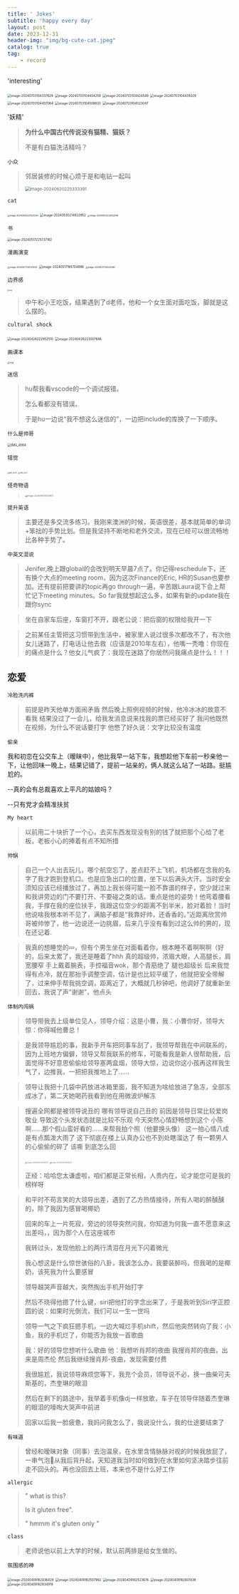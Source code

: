 ```yaml
---
title: ' Jokes'
subtitle: 'happy every day'
layout: post
date: 2023-12-31
header-img: "img/bg-cute-cat.jpeg"
catalog: true
tag: 
    - record
---
```


'interesting'

<img src="../../../../../Library/Application%20Support/typora-user-images/image-20240703104337629.png" alt="image-20240703104337629" style="zoom:50%;" />

<img src="https://raw.githubusercontent.com/BugProducer2/PicBed/main/img/image-20240703104404259.png" alt="image-20240703104404259" style="zoom:50%;" />

<img src="https://raw.githubusercontent.com/BugProducer2/PicBed/main/img/image-20240703104424549.png" alt="image-20240703104424549" style="zoom:50%;" />

<img src="https://raw.githubusercontent.com/BugProducer2/PicBed/main/img/image-20240703104439329.png" alt="image-20240703104439329" style="zoom:50%;" />

<img src="https://raw.githubusercontent.com/BugProducer2/PicBed/main/img/image-20240703104457064.png" alt="image-20240703104457064" style="zoom:50%;" />

<img src="https://raw.githubusercontent.com/BugProducer2/PicBed/main/img/image-20240703104508633.png" alt="image-20240703104508633" style="zoom:50%;" />

<img src="https://raw.githubusercontent.com/BugProducer2/PicBed/main/img/image-20240703104523047.png" alt="image-20240703104523047" style="zoom:50%;" />

'妖精'

> **为什么中国古代传说没有猫精、猫妖？**
>
> 不是有白猫洗洁精吗？

`小众`

>  邻居装修的时候心烦于是和电钻一起叫
>
>  <img src="https://raw.githubusercontent.com/BugProducer2/PicBed/main/img/image-20240620225333391.png" alt="image-20240620225333391" style="zoom:67%;" />

`cat`

<img src="https://raw.githubusercontent.com/BugProducer2/PicBed/main/img/image-20240608223020343.png" alt="image-20240608223020343" style="zoom:33%;" />

<img src="https://raw.githubusercontent.com/BugProducer2/PicBed/main/img/image-20240530214922952.png" alt="image-20240530214922952" style="zoom:50%;" />

<img src="https://raw.githubusercontent.com/BugProducer2/PicBed/main/img/image-20240603233832846.png" alt="image-20240603233832846" style="zoom:33%;" />

`书`

<img src="https://raw.githubusercontent.com/BugProducer2/PicBed/main/img/image-20240517225737162.png" alt="image-20240517225737162" style="zoom:50%;" />

`漫画演变`

<img src="https://raw.githubusercontent.com/BugProducer2/PicBed/main/img/image-20240517134720929.png" alt="image-20240517134720929" style="zoom: 33%;" />

<img src="https://raw.githubusercontent.com/BugProducer2/PicBed/main/img/image-20240517165704986.png" alt="image-20240517165704986" style="zoom:50%;" />

<img src="https://raw.githubusercontent.com/BugProducer2/PicBed/main/img/image-20240517135025480.png" alt="image-20240517135025480" style="zoom: 33%;" />

`边界感`

<img src="https://raw.githubusercontent.com/BugProducer2/PicBed/main/img/1040g2h0312hiqc2f7o705ogffvo8c9q28m6vt6g!nd_whgt34_webp_wm_1" alt="img" style="zoom:25%;" />

>  中午和小王吃饭，结果遇到了d老师，他和一个女生面对面吃饭，脚就是这么摆的。

`cultural shock`

<img src="https://raw.githubusercontent.com/BugProducer2/PicBed/main/img/image-20240426222952510.png" alt="image-20240426222952510" style="zoom:50%;" />

<img src="https://raw.githubusercontent.com/BugProducer2/PicBed/main/img/image-20240426223007646.png" alt="image-20240426223007646" style="zoom:50%;" />

`画课本`

<img src="https://raw.githubusercontent.com/BugProducer2/PicBed/main/img/1040g2h0311hj19ao6a004a5o8aj3egllk1qh5e0!nd_whgt34_webp_wm_1" alt="img" style="zoom:33%;" />

`迷信`

> hu帮我看vscode的一个调试报错。
>
> 怎么看都没有错误。
>
> 于是hu一边说“我不想这么迷信的”，一边把include的库换了一下顺序。

`什么是帅哥`

<img src="https://raw.githubusercontent.com/BugProducer2/PicBed/main/img/IMG_4564.jpeg" alt="IMG_4564" style="zoom: 50%;" />

`错觉`

<img src="https://raw.githubusercontent.com/BugProducer2/PicBed/main/img/IMG_4578.jpeg" alt="IMG_4578" style="zoom:25%;" />

<img src="https://raw.githubusercontent.com/BugProducer2/PicBed/main/img/IMG_4577.jpeg" alt="IMG_4577" style="zoom:25%;" />

`怪奇物语`

> <img src="https://raw.githubusercontent.com/BugProducer2/PicBed/main/img/image-20240410191751817.png" alt="image-20240410191751817" style="zoom:33%;" />

`提升英语`

> 主要还是多交流多练习。我刚来澳洲的时候，英语很差，基本就简单的单词+笨拙的手势比划。但是我坚持不断地和老外交流，现在已经可以很流畅地比各种手势了。

`中英文混说`

> Jenifer,晚上跟global的会改到明天早晨7点了。你记得reschedule下，还有换个大点的meeting room，因为这次Finance的Eric, HR的Susan也要参加。还有提前把要讲的topic再go through一遍，辛苦跟Laura说下会上帮忙记下meeting minutes。So far我就想起这么多，如果有新的update我在跟你sync

> 坐在自家车后座，车窗打不开，跟老公说：把后窗的权限给我开一下

> 之前某任主管把这习惯带到生活中，被家里人说过很多次都改不了，有次他女儿迷路了，打电话让他去救（应该是2010年左右），他嘴一秃噜：你现在的痛点是什么？他女儿气疯了：我现在迷路了你居然问我痛点是什么！！！

## 恋爱

`冷脸洗内裤`

> 前提是昨天他单方面闹矛盾
> 然后晚上照例视频的时候，他冷冰冰的故意不看我
> 结果没过了一会儿，给我发消息说来找我的票已经买好了
> 我问他既然在视频，为什么不说话要打字
> 他憋了好久说：文字比较没有温度

`偷亲`

我和初恋在公交车上（暧昧中），他比我早一站下车，我想趁他下车前一秒亲他一下，让他回味一晚上，结果记错了，提前一站亲的，俩人就这么站了一站路。挺尴尬的。



--真的会有总裁喜欢上平凡的姑娘吗？

--只有党才会精准扶贫	

`My heart`

> 以前用二十块折了一个心，去买东西发现没有别的钱了就把那个心给了老板，老板小心的捧着有点不知所措



`帅锅`

> 自己一个人出去玩儿，哪个航空忘了，差点赶不上飞机，机场都在念我的名字了我才跑到登机口。也是应急出口的位置，坐下以后满头大汗。当时安全须知应该已经播放过了，再加上我长得可能一脸不靠谱的样子，空少就过来和我讲旁边的门不要打开、不要碰之类的话。重点是他的姿势！他弯着腰看我，手撑在我的座位扶手，我跟这位空少的距离不到半米，脸对着脸！当时他说啥我根本听不见了，满脑子都是“我靠好帅，还香香的。”近距离欣赏帅哥被帅惨了，他一边说还一边挑眉，后来几乎没有看到过这么帅的男的，现在还记着.

> 我真的想睡觉的💤，但有个男生坐在对面看着你，根本睡不着啊啊啊（好的，后来太累了，我还是睡着了hhh
> 真的超级帅，浓眉大眼，人高腿长，肩宽腰窄
> 手上戴着腕表，手控福音wok，那个青筋绝了
> 腿也超级长
> 后来我觉得有点冷，就在那抬手调整空调，估计是也比较平缓了，他就把安全带解了，过来伸手帮我挑空调，距离近了，大概就几秒钟吧，他调好了就重新坐回去，我说了声“谢谢”，他点头



`体制内闯祸`

> 领导带我去上级单位见人，领导介绍：这是小曹，我：小曹你好，领导大惊：你得喊他曹总！

> 是我领导尴尬的事，我新手开车把同事车刮了，我领导帮我在中间联系的，因为上班地方偏僻，领导又帮我联系的修车，可能看我是新人很帮助我，后面觉得不好意思偷偷给领导塞两盒烟，领导大惊，边说你这小孩再这样我生气了，边推我，一把把我推地上了……

> 领导让我把十几袋中药放进冰箱里面，我不知道为啥给放进了急冻，全部冻成冰了，第二天她喝药我看到他在用微波炉解冻

> 搜遍全网都是被领导说丑的
> 哪有领导说自己丑的
> 前因是领导日常比较爱岗敬业
> 导致这个头发状态就是比较不乐观
> 今天突然心情舒畅想到这个
> 小陈啊……那个假山蛮好看的……来帮我拍个照（他要换头像）
> 这一拍心情八成是有点瓢泼大雨了
> 这下彻底在楼上认真办公也不到处瞎溜达了
> 有一颗男人的心偷偷的碎了
> 该嘶 到底怎么回
>
> <img src="https://raw.githubusercontent.com/BugProducer2/PicBed/main/img/image-20240410172924508.png" alt="image-20240410172924508" style="zoom: 25%;" />
>
> <img src="https://raw.githubusercontent.com/BugProducer2/PicBed/main/img/image-20240410172948015.png" alt="image-20240410172948015" style="zoom:25%;" />
>
> 正经：哈哈您太谦虚啦，咱们都是正常长相，人贵内在，论才能您可是我的榜样呀

> 和平时不苟言笑的大领导出差，遇到了乙方热情接待，所有人喝的醉醺醺的，除了我因为感冒喝椰奶
>
> 回来的车上一片死寂，旁边的领导突然问我，你知道为何我一直不愿意来这出差吗，，因为那个人在这座城市
>
> 我转过头，发现他脸上的两行清泪在月光下闪着微光
>
> 我心想这是什么惊世骇俗的八卦，我该怎么办，我要装醉吗，但我喝的是椰奶，该死我为什么要感冒
>
> 领导越哭声音越大，突然掏出手机开始打字
>
> 然后不晓得他摁了什么键，siri把他打的字念出来了，于是我听到Siri字正腔圆的说：如果时光倒流，我们可以一生一世吗
>
> 领导一气之下疯狂摁手机，一边大喊烂手机shift，然后他突然转向了我：小鱼，我的手机烂了，你能否为我放一首歌曲
>
> 我：好的领导您想听什么歌曲
> 他：我想听肖邦的夜曲
> 我搜肖邦的夜曲，出来是周杰伦
> 然后我继续搜肖邦-夜曲，发现需要付费
>
> 我很尴尬，我说领导麻烦您等下，我充个会员，领导说不必，换一曲柴可夫斯基的，杰奎琳的眼泪
>
> 然后在剩下的路途中，我举着手机像dj一样放歌，车子在领导伴随着杰奎琳的眼泪的嚎啕大哭声中前进
>
> 回家以后我一脸疲惫，我妈问我怎么了，我说没什么，我的仕途要结束了

`有味道`

> 曾经和暧昧对象（同事）去泡温泉，在水里含情脉脉对视的时候我放屁了，一串气泡🫧从我后背升起，天知道我当时如何做到在水里如何坚决踏步往前走不回头的。再也没回去上班，本来也不是什么好工作

`allergic`

>  ” what is this? 
>
> Is it gluten free". 
>
> " hmmm it's gluten only "

`class`

> 老师说他以前上大学的时候，默认前两排是给女生做的。



`氛围感的神`

<img src="https://raw.githubusercontent.com/BugProducer2/PicBed/main/img/image-20240409162436429.png" alt="image-20240409162436429" style="zoom: 50%;" />

<img src="https://raw.githubusercontent.com/BugProducer2/PicBed/main/img/image-20240409162507992.png" alt="image-20240409162507992" style="zoom: 50%;" />

<img src="https://raw.githubusercontent.com/BugProducer2/PicBed/main/img/image-20240409162523676.png" alt="image-20240409162523676" style="zoom: 50%;" />

<img src="https://raw.githubusercontent.com/BugProducer2/PicBed/main/img/image-20240409162601438.png" alt="image-20240409162601438" style="zoom:50%;" />

<img src="https://raw.githubusercontent.com/BugProducer2/PicBed/main/img/image-20240409162634919.png" alt="image-20240409162634919" style="zoom:50%;" />
